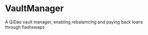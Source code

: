 # VaultManager
A QiDao vault manager, enabling rebalamcing and paying back loans through flashswaps
